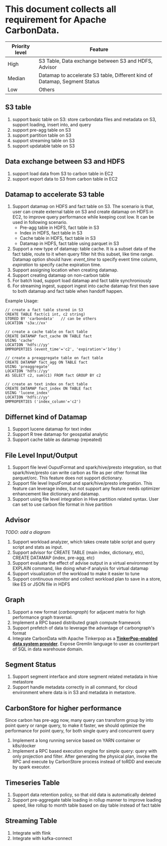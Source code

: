 # This document collects all requirement for Apache CarbonData.



| Priority level | Feature                                  |
| -------------- | ---------------------------------------- |
| High           | S3 Table, Data exchange between S3 and HDFS, Advisor |
| Median         | Datamap to accelerate S3 table, Different kind of Datamap, Segment Status |
| Low            | Others                                   |

## S3 table

1. support basic table on S3: store carbondata files and metadata on S3, support loading, insert into, and query
2. support pre-agg table on S3
3. support partition table on S3
4. support streaming table on S3
5. support updatable table on S3

## Data exchange between S3 and HDFS

1. support load data from S3 to carbon table in EC2
2. support export data to S3 from carbon table in EC2

## Datamap to accelerate S3 table

1. Support datamap on HDFS and fact table on S3. The scenario is that, user can create external table on S3 and create datamap on HDFS in EC2, to improve query performance while keeping cost low. It can be used in following scenario.
   - Pre-agg table in HDFS, fact table in S3
   - Index in HDFS, fact table in S3
   - Cache table in HDFS, fact table in S3
   - Datamap in HDFS, fact table using parquet in S3
2. Support a new type of datamap: table cache. It is a subset data of the fact table, route to it when query filter hit this subset, like time range. Datamap option should have: *event_time* to specify event time column, *expiration* to specify cache expiration time. 
3. Support assigning location when creating datamap.
4. Support creating datamap on non-carbon table
5. For batch load, support load datamap and fact table synchroniously
6. For streaming ingest, support ingest into cache datamap first then save to both datamap and fact table when handoff happen.

Example Usage:

```
// create a fact table stored in S3
CREATE TABLE fact(c1 int, c2 string) 
STORED BY 'carbondata'   // can be others
LOCATION 's3a://xx'

// create a cache table on fact table 
CREATE DATAMAP fact_cache ON TABLE fact 
USING 'cache'
LOCATION 'hdfs://yy'
DMPROPERTIES (event_time'='c2', 'expiration'='1day')

// create a preaggregate table on fact table 
CREATE DATAMAP fact_agg ON TABLE fact 
USING 'preaggregate'
LOCATION 'hdfs://yy'
AS SELECT c2, sum(c1) FROM fact GROUP BY c2

// create an text index on fact table 
CREATE DATAMAP fact_index ON TABLE fact 
USING 'lucene_index'
LOCATION 'hdfs://yy'
DMPROPERTIES ('index_column'='c2')

```

## Differnet kind of Datamap

1. Support lucene datamap for text index
2. Support R tree datamap for geospatial analytic
3. Support cache table as datamap (repeated)

## File Level Input/Output

1. Support file level OuputFormat and spark/hive/presto integration, so that spark/hive/presto can write carbon as file as per other format like parquet/orc. This feature does not support dictionary.
2. Support file level InputFomat and spark/hive/presto integration. This feature can leverage index, but not support any feature needs optimizer enhancement like dictionary and datamap.
3. Support using file level integration in Hive partition related syntax. User can set to use carbon file format in hive partition

## Advisor

*TODO: add a diagram*

1. Support workload analyzer, which takes create table script and query script and stats as input.
2. Support advisor for CREATE TABLE (main index, dictionary, etc), CREATE DATAMAP (index, pre-agg, etc) 
3. Support evaluate the effect of advise output in a virtual environment by EXPLAIN command, like doing what-if analysis for virtual datamap
4. Support visualization of the workload to make it easier to tune
5. Support continuous monitor and collect workload plan to save in a store, like ES or JSON file in HDFS

## Graph

1. Support a new format (*carbongraph*) for adjacent matrix for high performance graph traversal.
2. Implement a RPC based distributed graph compute framework
3. Support prefetch of data to leverage the advantage of carbongraph's format
4. Integrate CarbonData with Apache Tinkerpop as a [**TinkerPop-enabled data system provider**](tinkerpop.apache.org/providers.html). Expose Gremlin language to user as counterpart of SQL in data warehouse domain.

## Segment Status

1. Support segment interface and store segment related metadata in hive metastore
2. Support handle metadata correctly in all command, for cloud environment where data is in S3 and metadata in metastore.

## CarbonStore for higher performance

Since carbon has pre-agg now, many query can transform group by into point query or range query, to make it faster, we should optimize the performance for point query, for both single query and concurrent query

1. Implement a long running service based on YARN container or k8s/docker
2. Implement a RPC based execution engine for simple query: query with only projection and filter. After generating the physical plan, invoke the RPC and execute by CarbonStore process instead of toRDD and execute by spark executor.

## Timeseries Table

1. Support data retention policy, so that old data is automatically deleted
2. Support pre-aggregate table loading in rollup manner to improve loading speed, like rollup to month table based on day table instead of fact table

## Streaming Table

1. Integrate with flink
2. Integrate with kafka-connect